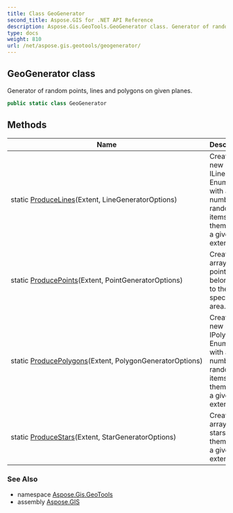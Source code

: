 ```yaml
---
title: Class GeoGenerator
second_title: Aspose.GIS for .NET API Reference
description: Aspose.Gis.GeoTools.GeoGenerator class. Generator of random points lines and polygons on given planes
type: docs
weight: 810
url: /net/aspose.gis.geotools/geogenerator/
---
```

## GeoGenerator class

Generator of random points, lines and polygons on given planes.

```csharp
public static class GeoGenerator
```

## Methods

| Name | Description |
| --- | --- |
| static [ProduceLines](../../aspose.gis.geotools/geogenerator/producelines/)(Extent, LineGeneratorOptions) | Creates a new ILineString Enumerator with a given number of random items, all of them within a given extent. |
| static [ProducePoints](../../aspose.gis.geotools/geogenerator/producepoints/)(Extent, PointGeneratorOptions) | Creates an array of points belonging to the specified area. |
| static [ProducePolygons](../../aspose.gis.geotools/geogenerator/producepolygons/)(Extent, PolygonGeneratorOptions) | Creates a new IPolygon Enumerator with a given number of random items, all of them within a given extent. |
| static [ProduceStars](../../aspose.gis.geotools/geogenerator/producestars/)(Extent, StarGeneratorOptions) | Creates an array of stars, all of them within a given extent. |

### See Also

* namespace [Aspose.Gis.GeoTools](../../aspose.gis.geotools/)
* assembly [Aspose.GIS](../../)



